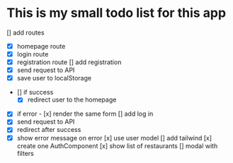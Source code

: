 # This is my small todo list for this app

[] add routes

-   [x] homepage route
-   [x] login route
-   [x] registration route
        [] add registration
-   [x] send request to API
-   [x] save user to localStorage
-   [] if success
    -   [x] redirect user to the homepage
-   [x] if error - [x] render the same form
        [] add log in
-   [x] send request to API
-   [x] redirect after success
-   [x] show error message on error
        [x] use user model
        [] add tailwind
        [x] create one AuthComponent
        [x] show list of restaurants
        [] modal with filters
